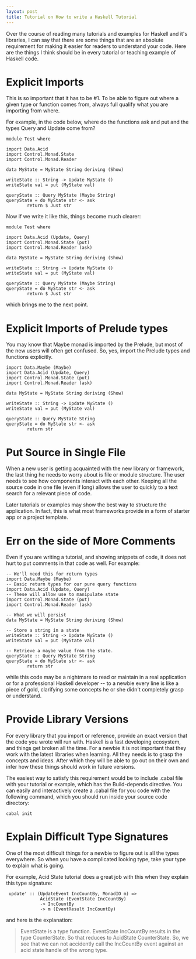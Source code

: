 ```yaml
---
layout: post
title: Tutorial on How to write a Haskell Tutorial
---
```


Over the course of reading many tutorials and examples for Haskell and it's libraries,
I can say that there are some things that are an absolute requirement for
making it easier for readers to understand your code. Here are the things
I think should be in every tutorial or teaching example of Haskell code.

Explicit Imports
================
This is so important that it has to be #1. To be able to figure out where a given type or function
comes from, always full qualify what you are importing from where.

For example, in the code below, where do the functions ask and put and the types Query and Update come from?

    module Test where 

    import Data.Acid
    import Control.Monad.State
    import Control.Monad.Reader

    data MyState = MyState String deriving (Show)

    writeState :: String -> Update MyState ()
    writeState val = put (MyState val)

    queryState :: Query MyState (Maybe String)
    queryState = do MyState str <- ask
		    return $ Just str


Now if we write it like this, things become much clearer:

    module Test where 

    import Data.Acid (Update, Query)
    import Control.Monad.State (put)
    import Control.Monad.Reader (ask)

    data MyState = MyState String deriving (Show)

    writeState :: String -> Update MyState ()
    writeState val = put (MyState val)

    queryState :: Query MyState (Maybe String)
    queryState = do MyState str <- ask
		    return $ Just str



which brings me to the next point.

Explicit Imports of Prelude types
==================================
You may know that Maybe monad is imported by the Prelude, but most of the new users will often
get confused. So, yes, import the Prelude types and functions explicitly.

    import Data.Maybe (Maybe)
    import Data.Acid (Update, Query)
    import Control.Monad.State (put)
    import Control.Monad.Reader (ask)

    data MyState = MyState String deriving (Show)

    writeState :: String -> Update MyState ()
    writeState val = put (MyState val)

    queryState :: Query MyState String
    queryState = do MyState str <- ask
		    return str


Put Source in Single File
==========================
When a new user is getting acquainted with the new library or framework, the last thing he needs 
to worry about is file or module structure. The user needs to see how components interact with each
other. Keeping all the source code in one file (even if long) allows the user to quickly to a text
search for a relevant piece of code.

Later tutorials or examples may show the best way to structure the application. In fact, this is what
most frameworks provide in a form of starter app or a project template.

Err on the side of More Comments
================================
Even if you are writing a tutorial, and showing snippets of code, it does
not hurt to put comments in that code as well. For example:

    -- We'll need this for return types
    import Data.Maybe (Maybe)
    -- Basic return types for our pure query functions
    import Data.Acid (Update, Query)
    -- These will allow use to manipulate state
    import Control.Monad.State (put)
    import Control.Monad.Reader (ask)

    -- What we will persist
    data MyState = MyState String deriving (Show)

    -- Store a string in a state
    writeState :: String -> Update MyState ()
    writeState val = put (MyState val)

    -- Retrieve a maybe value from the state.
    queryState :: Query MyState String
    queryState = do MyState str <- ask
		    return str

while this code may be a nightmare to read or maintain in a real application or for a professional
Haskell developer -- to a newbie every line is like a piece of gold, clarifying some concepts
he or she didn't completely grasp or understand.

Provide Library Versions
==========================

For every library that you import or reference, provide an exact version that the code you wrote 
will run with. Haskell is a fast developing ecosystem, and things get broken all the time. For a newbie
it is not important that they work with the latest libraries when learning. All they needs is to grasp
the concepts and ideas. After which they will be able to go out on their own and infer how these things
should work in future versions.

The easiest way to satisfy this requirement would be to include .cabal file with
your tutorial or example, which has the Build-depends directive. You can easily and interactively create a
.cabal file for you code with the following command, which you should run inside your source code directory:
 
    cabal init

Explain Difficult Type Signatures
=================================

One of the most difficult things for a newbie to figure out is all the types everywhere.
So when you have a complicated looking type, take your type to explain what is going. 

For example, Acid State tutorial does a great job with this when they explain this type
signature:

     update' :: (UpdateEvent IncCountBy, MonadIO m) =>
                 AcidState (EventState IncCountBy)
                 -> IncCountBy
                 -> m (EventResult IncCountBy)

and here is the explanation:

> EventState is a type function. EventState IncCountBy results in the type CounterState. So that reduces to AcidState CounterState. So, we see that we can not accidently call the IncCountBy event against an acid state handle of the wrong type.

